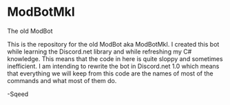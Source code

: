 # ModBotMkI
The old ModBot

This is the repository for the old ModBot aka ModBotMkI. I created this bot while learning the Discord.net library and while refreshing my C# knowledge. This means that the code in here is quite sloppy and sometimes inefficient. I am intending to rewrite the bot in Discord.net 1.0 which means that everything we will keep from this code are the names of most of the commands and what most of them do.


-Sqeed